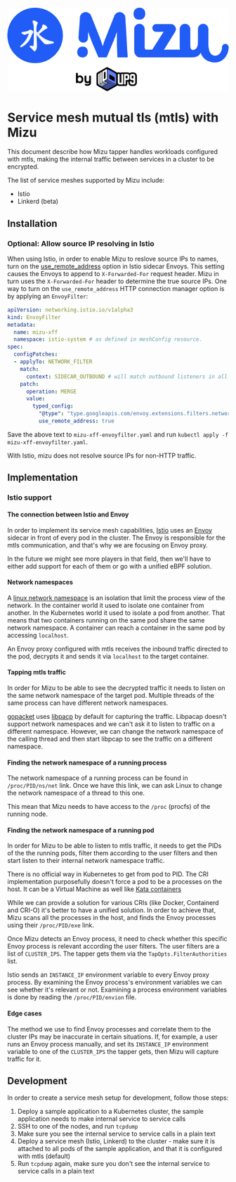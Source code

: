 ![Mizu: The API Traffic Viewer for Kubernetes](../assets/mizu-logo.svg)

# Service mesh mutual tls (mtls) with Mizu

This document describe how Mizu tapper handles workloads configured with mtls, making the internal traffic between services in a cluster to be encrypted.

The list of service meshes supported by Mizu include:

- Istio
- Linkerd (beta)

## Installation

### Optional: Allow source IP resolving in Istio

When using Istio, in order to enable Mizu to reslove source IPs to names, turn on the [use_remote_address](https://www.envoyproxy.io/docs/envoy/latest/configuration/http/http_conn_man/headers#x-forwarded-for) option in Istio sidecar Envoys.
This setting causes the Envoys to append to `X-Forwarded-For` request header. Mizu in turn uses the `X-Forwarded-For` header to determine the true source IPs.
One way to turn on the `use_remote_address` HTTP connection manager option is by applying an `EnvoyFilter`:

```yaml
apiVersion: networking.istio.io/v1alpha3
kind: EnvoyFilter
metadata:
  name: mizu-xff
  namespace: istio-system # as defined in meshConfig resource.
spec:
  configPatches:
  - applyTo: NETWORK_FILTER
    match:
      context: SIDECAR_OUTBOUND # will match outbound listeners in all sidecars
    patch:
      operation: MERGE
      value:
        typed_config:
          "@type": "type.googleapis.com/envoy.extensions.filters.network.http_connection_manager.v3.HttpConnectionManager"
          use_remote_address: true
```

Save the above text to `mizu-xff-envoyfilter.yaml` and run `kubectl apply -f mizu-xff-envoyfilter.yaml`.

With Istio, mizu does not resolve source IPs for non-HTTP traffic.

## Implementation

### Istio support

#### The connection between Istio and Envoy

In order to implement its service mesh capabilities, [Istio](https://istio.io) uses an [Envoy](https://www.envoyproxy.io) sidecar in front of every pod in the cluster. The Envoy is responsible for the mtls communication, and that's why we are focusing on Envoy proxy.

In the future we might see more players in that field, then we'll have to either add support for each of them or go with a unified eBPF solution.

#### Network namespaces

A [linux network namespace](https://man7.org/linux/man-pages/man7/network_namespaces.7.html) is an isolation that limit the process view of the network. In the container world it used to isolate one container from another. In the Kubernetes world it used to isolate a pod from another. That means that two containers running on the same pod share the same network namespace. A container can reach a container in the same pod by accessing `localhost`.

An Envoy proxy configured with mtls receives the inbound traffic directed to the pod, decrypts it and sends it via `localhost` to the target container.

#### Tapping mtls traffic

In order for Mizu to be able to see the decrypted traffic it needs to listen on the same network namespace of the target pod. Multiple threads of the same process can have different network namespaces.

[gopacket](https://github.com/google/gopacket) uses [libpacp](https://github.com/the-tcpdump-group/libpcap) by default for capturing the traffic. Libpacap doesn't support network namespaces and we can't ask it to listen to traffic on a different namespace. However, we can change the network namespace of the calling thread and then start libpcap to see the traffic on a different namespace.

#### Finding the network namespace of a running process

The network namespace of a running process can be found in `/proc/PID/ns/net` link. Once we have this link, we can ask Linux to change the network namespace of a thread to this one.

This mean that Mizu needs to have access to the `/proc` (procfs) of the running node.

#### Finding the network namespace of a running pod

In order for Mizu to be able to listen to mtls traffic, it needs to get the PIDs of the the running pods, filter them according to the user filters and then start listen to their internal network namespace traffic.

There is no official way in Kubernetes to get from pod to PID. The CRI implementation purposefully doesn't force a pod to be a processes on the host. It can be a Virtual Machine as well like [Kata containers](https://katacontainers.io)

While we can provide a solution for various CRIs (like Docker, Containerd and CRI-O) it's better to have a unified solution. In order to achieve that, Mizu scans all the processes in the host, and finds the Envoy processes using their `/proc/PID/exe` link.

Once Mizu detects an Envoy process, it need to check whether this specific Envoy process is relevant according the user filters. The user filters are a list of `CLUSTER_IPS`. The tapper gets them via the `TapOpts.FilterAuthorities` list.

Istio sends an `INSTANCE_IP` environment variable to every Envoy proxy process. By examining the Envoy process's environment variables we can see whether it's relevant or not. Examining a process environment variables is done by reading the `/proc/PID/envion` file.

#### Edge cases

The method we use to find Envoy processes and correlate them to the cluster IPs may be inaccurate in certain situations. If, for example, a user runs an Envoy process manually, and set its `INSTANCE_IP` environment variable to one of the `CLUSTER_IPS` the tapper gets, then Mizu will capture traffic for it.

## Development

In order to create a service mesh setup for development, follow those steps:

1. Deploy a sample application to a Kubernetes cluster, the sample application needs to make internal service to service calls
2. SSH to one of the nodes, and run `tcpdump`
3. Make sure you see the internal service to service calls in a plain text
4. Deploy a service mesh (Istio, Linkerd) to the cluster - make sure it is attached to all pods of the sample application, and that it is configured with mtls (default)
5. Run `tcpdump` again, make sure you don't see the internal service to service calls in a plain text
